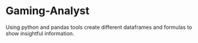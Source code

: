 # Gaming-Analyst
Using python and pandas tools create different dataframes and formulas to show insightful information. 
